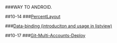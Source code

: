 ###WAY TO ANDROID.

##10-14
###[PercentLayout](PercentLayout.md)

###[Data-binding (introduciton and usage in listview)](data-binding.md)

##10-17
###[Git-Multi-Accounts-Deploy](multi_gitaccounts_deploy.md)